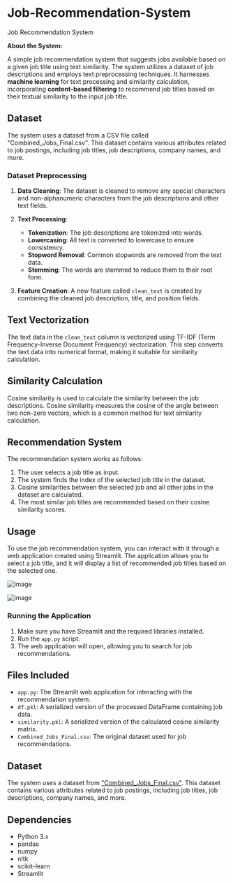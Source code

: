 # Job-Recommendation-System
Job Recommendation System

**About the System:**

A simple job recommendation system that suggests jobs available based on a given job title using text similarity. The system utilizes a dataset of job descriptions and employs text preprocessing techniques. It harnesses **machine learning** for text processing and similarity calculation, incorporating **content-based filtering** to recommend job titles based on their textual similarity to the input job title.

## Dataset

The system uses a dataset from a CSV file called "Combined_Jobs_Final.csv". This dataset contains various attributes related to job postings, including job titles, job descriptions, company names, and more.

### Dataset Preprocessing

1. **Data Cleaning**: The dataset is cleaned to remove any special characters and non-alphanumeric characters from the job descriptions and other text fields.

2. **Text Processing**:
   - **Tokenization**: The job descriptions are tokenized into words.
   - **Lowercasing**: All text is converted to lowercase to ensure consistency.
   - **Stopword Removal**: Common stopwords are removed from the text data.
   - **Stemming**: The words are stemmed to reduce them to their root form.

3. **Feature Creation**: A new feature called `clean_text` is created by combining the cleaned job description, title, and position fields.

## Text Vectorization

The text data in the `clean_text` column is vectorized using TF-IDF (Term Frequency-Inverse Document Frequency) vectorization. This step converts the text data into numerical format, making it suitable for similarity calculation.

## Similarity Calculation

Cosine similarity is used to calculate the similarity between the job descriptions. Cosine similarity measures the cosine of the angle between two non-zero vectors, which is a common method for text similarity calculation.

## Recommendation System

The recommendation system works as follows:

1. The user selects a job title as input.
2. The system finds the index of the selected job title in the dataset.
3. Cosine similarities between the selected job and all other jobs in the dataset are calculated.
4. The most similar job titles are recommended based on their cosine similarity scores.

## Usage

To use the job recommendation system, you can interact with it through a web application created using Streamlit. The application allows you to select a job title, and it will display a list of recommended job titles based on the selected one.

![image](https://github.com/LikhithaAralimara/Job-Recommendation-System/assets/128489410/0353edca-e02d-4a2f-be88-017249f1cdec)

![image](https://github.com/LikhithaAralimara/Job-Recommendation-System/assets/128489410/9fe3a857-82a6-4697-a02f-bb8f72a6d709)


### Running the Application

1. Make sure you have Streamlit and the required libraries installed.
2. Run the `app.py` script.
3. The web application will open, allowing you to search for job recommendations.

## Files Included

- `app.py`: The Streamlit web application for interacting with the recommendation system.
- `df.pkl`: A serialized version of the processed DataFrame containing job data.
- `similarity.pkl`: A serialized version of the calculated cosine similarity matrix.
- `Combined_Jobs_Final.csv`: The original dataset used for job recommendations.

## Dataset

The system uses a dataset from ["Combined_Jobs_Final.csv"](https://www.kaggle.com/datasets/kandij/job-recommendation-datasets?select=Combined_Jobs_Final.csv). This dataset contains various attributes related to job postings, including job titles, job descriptions, company names, and more.


## Dependencies

- Python 3.x
- pandas
- numpy
- nltk
- scikit-learn
- Streamlit



